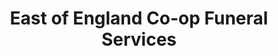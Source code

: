 ---
title: "East of England Co-op Funeral Services"
url: /ipswich/east-of-england-co-op-funeral-services/
shop: funeral directors
---